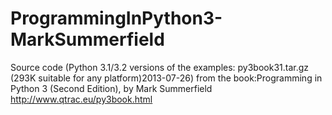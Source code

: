 ProgrammingInPython3-MarkSummerfield
====================================

Source code (Python 3.1/3.2 versions of the examples: py3book31.tar.gz (293K suitable for any platform)2013-07-26) from the book:Programming in Python 3 (Second Edition), by Mark Summerfield http://www.qtrac.eu/py3book.html
